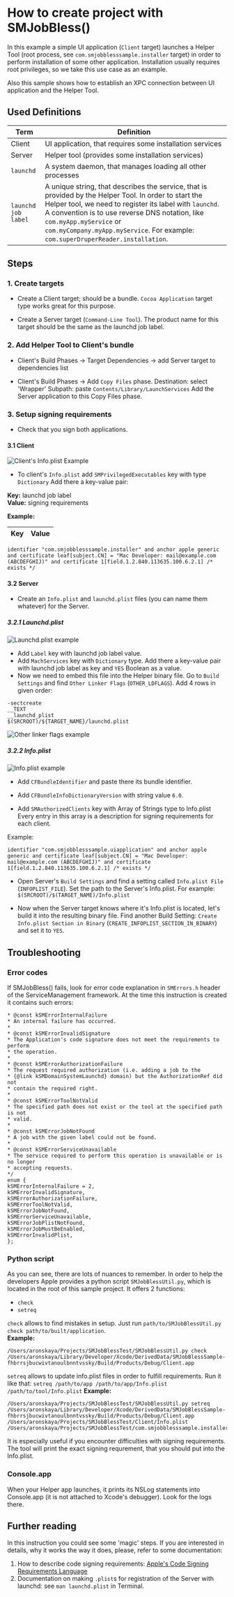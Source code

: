 #  How to create project with SMJobBless()

In this example a simple UI application (`Client` target) launches a Helper Tool (root process, see `com.smjobblesssample.installer` target) in order to perform installation of some other application. Installation usually requires root privileges, so we take this use case as an example.

Also this sample shows how to establish an XPC connection between UI application and the Helper Tool.


## Used Definitions


Term                              | Definition
------------                    | -------------
Client                            | UI application, that requires some installation services
Server                            | Helper tool (provides some installation services)
`launchd`                        | A system daemon, that manages loading all other processes
`launchd job label`         | A unique string, that describes the service, that is provided by the Helper Tool. In order to start the Helper tool, we need to register its label with `launchd`. A convention is to use reverse DNS notation, like `com.myApp.myService` or `com.myCompany.myApp.myService`. For example: `com.superDruperReader.installation`.


## Steps

### 1. Create targets

* Create а Client target; should be a bundle. `Cocoa Application` target type works great for this purpose.

* Create а Server target (`Command-Line Tool`). The product name for this target should be the same as the launchd job label.

### 2. Add Helper Tool to Client's bundle

* Client's Build Phases → Target Dependencies → add Server target to dependencies list

* Client's Build Phases → Add `Copy Files` phase. 
Destination: select 'Wrapper'
Subpath: paste ```Contents/Library/LaunchServices```
Add the Server application to this Copy Files phase.

### 3. Setup signing requirements    

* Check that you sign both applications.

#### 3.1 Client

![Client's Info.plist Example](client.info.plist.png)

* To client's `Info.plist` add ```SMPrivilegedExecutables``` key with type `Dictionary`
Add there a key-value pair:

**Key:** launchd job label  
**Value:** signing requirements

**Example:**

Key  | Value
------------- | -------------
```identifier "com.smjobblesssample.installer" and anchor apple generic and certificate leaf[subject.CN] = "Mac Developer: mail@example.com (ABCDEFGHIJ)" and certificate 1[field.1.2.840.113635.100.6.2.1] /* exists */```

#### 3.2 Server

* Create an `Info.plist` and `launchd.plist` files (you can name them whatever) for the Server.

##### 3.2.1 Launchd.plist
![Launchd.plist example](launchd.plist.png)

* Add `Label` key with launchd job label value.
* Add `MachServices` key with `Dictionary` type. Add there a key-value pair with launchd job label as key and `YES` Boolean as a value.
* Now we need to embed this file into the Helper binary file. Go to `Build Settings` and find `Other Linker Flags` (`OTHER_LDFLAGS`). Add 4 rows in given order:

```
-sectcreate
__TEXT
__launchd_plist
$(SRCROOT)/${TARGET_NAME}/launchd.plist
```

![Other linker flags example](otherLinkerFlags.png)

##### 3.2.2 Info.plist

![Info.plist example](info.plist.png)

* Add `CFBundleIdentifier` and paste there its bundle identifier.

* Add `CFBundleInfoDictionaryVersion` with string value `6.0`.

* Add ```SMAuthorizedClients``` key with Array of Strings type to Info.plist
Every entry in this array is a description for signing requirements for each client.

Example:

```
identifier "com.smjobblesssample.uiapplication" and anchor apple generic and certificate leaf[subject.CN] = "Mac Developer: mail@example.com (ABCDEFGHIJ)" and certificate 1[field.1.2.840.113635.100.6.2.1] /* exists */
```

* Open Server's `Build Settings` and find a setting called `Info.plist File` (`INFOPLIST_FILE`). Set the path to the Server's Info.plist. For example: `$(SRCROOT)/$(TARGET_NAME)/Info.plist`

* Now when the Server target knows where it's Info.plist is located, let's build it into the resulting binary file. Find another Build Setting: `Create Info.plist Section in Binary` (`CREATE_INFOPLIST_SECTION_IN_BINARY`) and set it to `YES`.

## Troubleshooting

### Error codes
If SMJobBless() fails, look for error code explanation in `SMErrors.h` header of the ServiceManagement framework. At the time this instruction is created it contains such errors:

```
* @const kSMErrorInternalFailure
* An internal failure has occurred.
*
* @const kSMErrorInvalidSignature
* The Application's code signature does not meet the requirements to perform
* the operation.
*
* @const kSMErrorAuthorizationFailure
* The request required authorization (i.e. adding a job to the
* {@link kSMDomainSystemLaunchd} domain) but the AuthorizationRef did not
* contain the required right.
*
* @const kSMErrorToolNotValid 
* The specified path does not exist or the tool at the specified path is not
* valid.
*
* @const kSMErrorJobNotFound 
* A job with the given label could not be found.
*
* @const kSMErrorServiceUnavailable 
* The service required to perform this operation is unavailable or is no longer
* accepting requests.
*/
enum {
kSMErrorInternalFailure = 2,
kSMErrorInvalidSignature,
kSMErrorAuthorizationFailure,
kSMErrorToolNotValid,
kSMErrorJobNotFound,
kSMErrorServiceUnavailable,
kSMErrorJobPlistNotFound,
kSMErrorJobMustBeEnabled,
kSMErrorInvalidPlist,
};
```

### Python script
As you can see, there are lots of nuances to remember. In order to help the developers Apple provides a python script `SMJobBlessUtil.py`, which is located in the root of this sample project. It offers 2 functions:

* `check`
* `setreq`

`check` allows to find mistakes in setup. Just run `path/to/SMJobBlessUtil.py check path/to/built/application`.  
**Example:**

```
/Users/aronskaya/Projects/SMJobBlessTest/SMJobBlessUtil.py check /Users/aronskaya/Library/Developer/Xcode/DerivedData/SMJobBlessSample-fhbrrsjbucwivtanoulbnntvssky/Build/Products/Debug/Client.app 
```

`setreq` allows to update info.plist files in order to fulfill requirements. Run it like that: `setreq /path/to/app /path/to/app/Info.plist /path/to/tool/Info.plist` 
**Example:**

```
/Users/aronskaya/Projects/SMJobBlessTest/SMJobBlessUtil.py setreq /Users/aronskaya/Library/Developer/Xcode/DerivedData/SMJobBlessSample-fhbrrsjbucwivtanoulbnntvssky/Build/Products/Debug/Client.app  /Users/aronskaya/Projects/SMJobBlessTest/Client/Info.plist /Users/aronskaya/Projects/SMJobBlessTest/com.smjobblesssample.installer/Info.plist

```

It is especially useful if you encounter difficulties with signing requirements. The tool will print the exact signing requrement, that you should put into the Info.plist.

### Console.app
When your Helper app launches, it prints its NSLog statements into Console.app (it is not attached to Xcode's debugger). Look for the logs there.

## Further reading
In this instruction you could see some 'magic' steps. If you are interested in details, why it works the way it does, please, refer to some documentation:

1. How to describe code signing requirements: [Apple's Code Signing Requirements Language](https://developer.apple.com/library/archive/documentation/Security/Conceptual/CodeSigningGuide/RequirementLang/RequirementLang.html)
2. Documentation on making `.plist`s for registration of the Server with launchd: see `man launchd.plist` in Terminal.



